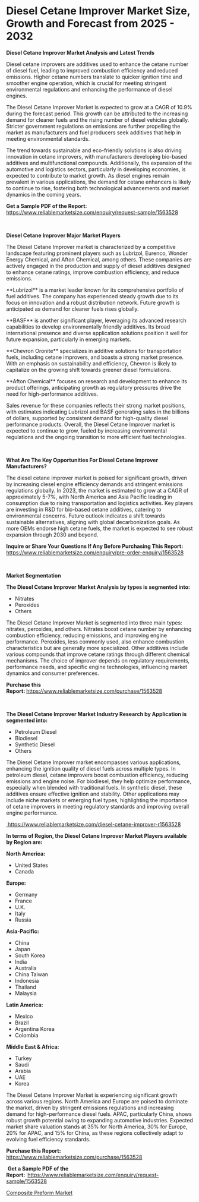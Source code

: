 <p><h1>Diesel Cetane Improver Market Size, Growth and Forecast from 2025 - 2032</h1></p><p><strong>Diesel Cetane Improver Market Analysis and Latest Trends</strong></p>
<p><p>Diesel cetane improvers are additives used to enhance the cetane number of diesel fuel, leading to improved combustion efficiency and reduced emissions. Higher cetane numbers translate to quicker ignition time and smoother engine operation, which is crucial for meeting stringent environmental regulations and enhancing the performance of diesel engines.</p><p>The Diesel Cetane Improver Market is expected to grow at a CAGR of 10.9% during the forecast period. This growth can be attributed to the increasing demand for cleaner fuels and the rising number of diesel vehicles globally. Stricter government regulations on emissions are further propelling the market as manufacturers and fuel producers seek additives that help in meeting environmental standards.</p><p>The trend towards sustainable and eco-friendly solutions is also driving innovation in cetane improvers, with manufacturers developing bio-based additives and multifunctional compounds. Additionally, the expansion of the automotive and logistics sectors, particularly in developing economies, is expected to contribute to market growth. As diesel engines remain prevalent in various applications, the demand for cetane enhancers is likely to continue to rise, fostering both technological advancements and market dynamics in the coming years.</p></p>
<p><strong>Get a Sample PDF of the Report:&nbsp;</strong> <a href="https://www.reliablemarketsize.com/enquiry/request-sample/1563528?utm_campaign=2626&utm_medium=2&utm_source=Github&utm_content=ia&utm_term=02042025&utm_id=diesel-cetane-improver">https://www.reliablemarketsize.com/enquiry/request-sample/1563528</a></p>
<p>&nbsp;</p>
<p><strong>Diesel Cetane Improver Major Market Players</strong></p>
<p><p>The Diesel Cetane Improver market is characterized by a competitive landscape featuring prominent players such as Lubrizol, Eurenco, Wonder Energy Chemical, and Afton Chemical, among others. These companies are actively engaged in the production and supply of diesel additives designed to enhance cetane ratings, improve combustion efficiency, and reduce emissions. </p><p>**Lubrizol** is a market leader known for its comprehensive portfolio of fuel additives. The company has experienced steady growth due to its focus on innovation and a robust distribution network. Future growth is anticipated as demand for cleaner fuels rises globally.</p><p>**BASF** is another significant player, leveraging its advanced research capabilities to develop environmentally friendly additives. Its broad international presence and diverse application solutions position it well for future expansion, particularly in emerging markets.</p><p>**Chevron Oronite** specializes in additive solutions for transportation fuels, including cetane improvers, and boasts a strong market presence. With an emphasis on sustainability and efficiency, Chevron is likely to capitalize on the growing shift towards greener diesel formulations.</p><p>**Afton Chemical** focuses on research and development to enhance its product offerings, anticipating growth as regulatory pressures drive the need for high-performance additives.</p><p>Sales revenue for these companies reflects their strong market positions, with estimates indicating Lubrizol and BASF generating sales in the billions of dollars, supported by consistent demand for high-quality diesel performance products. Overall, the Diesel Cetane Improver market is expected to continue to grow, fueled by increasing environmental regulations and the ongoing transition to more efficient fuel technologies.</p></p>
<p>&nbsp;</p>
<p><strong>What Are The Key Opportunities For Diesel Cetane Improver Manufacturers?</strong></p>
<p><p>The diesel cetane improver market is poised for significant growth, driven by increasing diesel engine efficiency demands and stringent emissions regulations globally. In 2023, the market is estimated to grow at a CAGR of approximately 5-7%, with North America and Asia Pacific leading in consumption due to rising transportation and logistics activities. Key players are investing in R&D for bio-based cetane additives, catering to environmental concerns. Future outlook indicates a shift towards sustainable alternatives, aligning with global decarbonization goals. As more OEMs endorse high cetane fuels, the market is expected to see robust expansion through 2030 and beyond.</p></p>
<p><strong>Inquire or Share Your Questions If Any Before Purchasing This Report:</strong> <a href="https://www.reliablemarketsize.com/enquiry/pre-order-enquiry/1563528?utm_campaign=2626&utm_medium=2&utm_source=Github&utm_content=ia&utm_term=02042025&utm_id=diesel-cetane-improver">https://www.reliablemarketsize.com/enquiry/pre-order-enquiry/1563528</a></p>
<p>&nbsp;</p>
<p><strong>Market Segmentation</strong></p>
<p><strong>The Diesel Cetane Improver Market Analysis by types is segmented into:</strong></p>
<p><ul><li>Nitrates</li><li>Peroxides</li><li>Others</li></ul></p>
<p><p>The Diesel Cetane Improver Market is segmented into three main types: nitrates, peroxides, and others. Nitrates boost cetane number by enhancing combustion efficiency, reducing emissions, and improving engine performance. Peroxides, less commonly used, also enhance combustion characteristics but are generally more specialized. Other additives include various compounds that improve cetane ratings through different chemical mechanisms. The choice of improver depends on regulatory requirements, performance needs, and specific engine technologies, influencing market dynamics and consumer preferences.</p></p>
<p><strong>Purchase this Report:&nbsp;</strong><a href="https://www.reliablemarketsize.com/purchase/1563528?utm_campaign=2626&utm_medium=2&utm_source=Github&utm_content=ia&utm_term=02042025&utm_id=diesel-cetane-improver">https://www.reliablemarketsize.com/purchase/1563528</a></p>
<p>&nbsp;</p>
<p><strong>The Diesel Cetane Improver Market Industry Research by Application is segmented into:</strong></p>
<p><ul><li>Petroleum Diesel</li><li>Biodiesel</li><li>Synthetic Diesel</li><li>Others</li></ul></p>
<p><p>The Diesel Cetane Improver market encompasses various applications, enhancing the ignition quality of diesel fuels across multiple types. In petroleum diesel, cetane improvers boost combustion efficiency, reducing emissions and engine noise. For biodiesel, they help optimize performance, especially when blended with traditional fuels. In synthetic diesel, these additives ensure effective ignition and stability. Other applications may include niche markets or emerging fuel types, highlighting the importance of cetane improvers in meeting regulatory standards and improving overall engine performance.</p></p>
<p><a href="https://www.reliablemarketsize.com/diesel-cetane-improver-r1563528?utm_campaign=2626&utm_medium=2&utm_source=Github&utm_content=ia&utm_term=02042025&utm_id=diesel-cetane-improver">&nbsp;https://www.reliablemarketsize.com/diesel-cetane-improver-r1563528</a></p>
<p><strong>In terms of Region, the Diesel Cetane Improver Market Players available by Region are:</strong></p>
<p>
    <p> <strong> North America: </strong>
        <ul>
            <li>United States</li>
            <li>Canada</li>
        </ul>
        </p> 
    <p> <strong> Europe: </strong>
        <ul>
            <li>Germany</li>
            <li>France</li>
            <li>U.K.</li>
            <li>Italy</li>
            <li>Russia</li>
        </ul>
        </p> 
    <p> <strong> Asia-Pacific: </strong>
        <ul>
            <li>China</li>
            <li>Japan</li>
            <li>South Korea</li>
            <li>India</li>
            <li>Australia</li>
            <li>China Taiwan</li>
            <li>Indonesia</li>
            <li>Thailand</li>
            <li>Malaysia</li>
        </ul>
        </p> 
    <p> <strong> Latin America: </strong>
        <ul>
            <li>Mexico</li>
            <li>Brazil</li>
            <li>Argentina Korea</li>
            <li>Colombia</li>
        </ul>
        </p> 
    <p> <strong> Middle East & Africa: </strong>
        <ul>
            <li>Turkey</li>
            <li>Saudi</li>
            <li>Arabia</li>
            <li>UAE</li>
            <li>Korea</li>
        </ul>
    </p>
    </p>
<p><p>The Diesel Cetane Improver Market is experiencing significant growth across various regions. North America and Europe are poised to dominate the market, driven by stringent emissions regulations and increasing demand for high-performance diesel fuels. APAC, particularly China, shows robust growth potential owing to expanding automotive industries. Expected market share valuation stands at 35% for North America, 30% for Europe, 20% for APAC, and 15% for China, as these regions collectively adapt to evolving fuel efficiency standards.</p></p>
<p><strong>Purchase this Report: </strong><a href="https://www.reliablemarketsize.com/purchase/1563528?utm_campaign=2626&utm_medium=2&utm_source=Github&utm_content=ia&utm_term=02042025&utm_id=diesel-cetane-improver">https://www.reliablemarketsize.com/purchase/1563528</a></p>
<p>&nbsp;<strong>Get a Sample PDF of the Report:&nbsp;&nbsp;</strong><a href="https://www.reliablemarketsize.com/enquiry/request-sample/1563528?utm_campaign=2626&utm_medium=2&utm_source=Github&utm_content=ia&utm_term=02042025&utm_id=diesel-cetane-improver">https://www.reliablemarketsize.com/enquiry/request-sample/1563528</a></p>
<p><strong></strong></p>
<p><p><a href="https://github.com/bolalfredia7777/Market-Research-Report-List-1/blob/main/composite-preform-market.md?utm_campaign=2626&utm_medium=2&utm_source=Github&utm_content=ia&utm_term=02042025&utm_id=diesel-cetane-improver">Composite Preform Market</a></p></p>